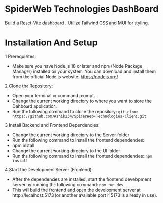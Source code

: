 # SpiderWeb Technologies DashBoard

Build a React-Vite dashboard . Utilize Tailwind CSS and MUI for styling.

# Installation And Setup

1 Prerequisites:
- Make sure you have Node.js 18 or later and npm (Node Package Manager) installed on your system. You can download and install them from the official Node.js website: https://nodejs.org/

2 Clone the Repository:
- Open your terminal or command prompt.
- Change the current working directory to where you want to store the Dahboard application.
- Run the following command to clone the repository:
`git clone https://github.com/Ashik234/SpiderWeb-Technologies-Client.git`

3 Install Backend and Frontend Dependencies:
 - Change the current working directory to the Server folder
- Run the following command to install the frontend dependencies:
 - npm install
- Change the current working directory to the UI folder
- Run the following command to install the frontend dependencies:
`npm install`

4 Start the Development Server (Frontend):
- After the dependencies are installed, start the frontend development server by running the following command:
`npm run dev`
- This will build the frontend and open the development server at http://localhost:5173 (or another available port if 5173 is already in use).
